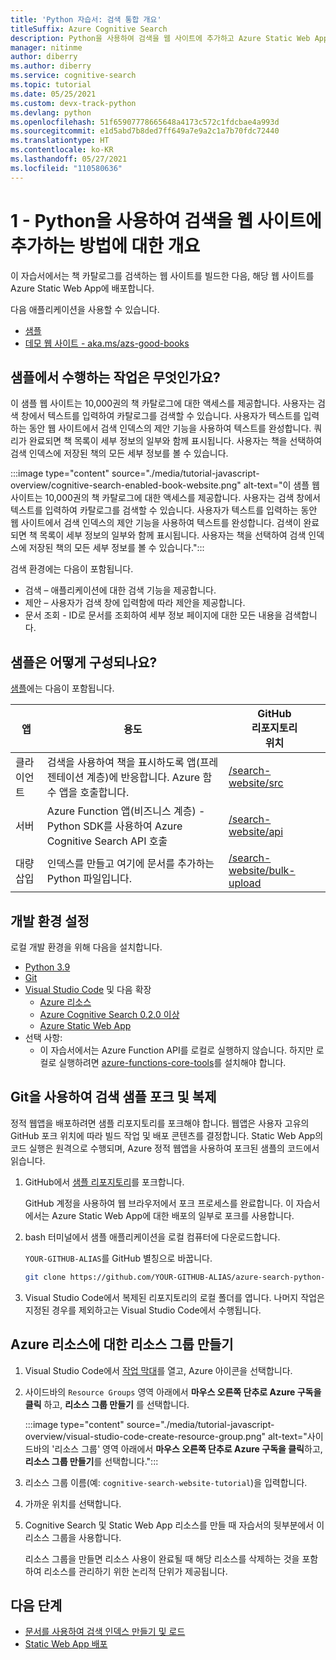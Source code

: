 ```yaml
---
title: 'Python 자습서: 검색 통합 개요'
titleSuffix: Azure Cognitive Search
description: Python을 사용하여 검색을 웹 사이트에 추가하고 Azure Static Web App에 배포할 수 있는 기술 개요 및 설정입니다.
manager: nitinme
author: diberry
ms.author: diberry
ms.service: cognitive-search
ms.topic: tutorial
ms.date: 05/25/2021
ms.custom: devx-track-python
ms.devlang: python
ms.openlocfilehash: 51f65907778665648a4173c572c1fdcbae4a993d
ms.sourcegitcommit: e1d5abd7b8ded7ff649a7e9a2c1a7b70fdc72440
ms.translationtype: HT
ms.contentlocale: ko-KR
ms.lasthandoff: 05/27/2021
ms.locfileid: "110580636"
---
```

# <a name="1---overview-of-adding-search-to-a-website-with-python"></a>1 - Python을 사용하여 검색을 웹 사이트에 추가하는 방법에 대한 개요

이 자습서에서는 책 카탈로그를 검색하는 웹 사이트를 빌드한 다음, 해당 웹 사이트를 Azure Static Web App에 배포합니다. 

다음 애플리케이션을 사용할 수 있습니다. 
* [샘플](https://github.com/Azure-Samples/azure-search-python-samples/tree/master/search-website)
* [데모 웹 사이트 - aka.ms/azs-good-books](https://aka.ms/azs-good-books)

## <a name="what-does-the-sample-do"></a>샘플에서 수행하는 작업은 무엇인가요? 

이 샘플 웹 사이트는 10,000권의 책 카탈로그에 대한 액세스를 제공합니다. 사용자는 검색 창에서 텍스트를 입력하여 카탈로그를 검색할 수 있습니다. 사용자가 텍스트를 입력하는 동안 웹 사이트에서 검색 인덱스의 제안 기능을 사용하여 텍스트를 완성합니다. 쿼리가 완료되면 책 목록이 세부 정보의 일부와 함께 표시됩니다. 사용자는 책을 선택하여 검색 인덱스에 저장된 책의 모든 세부 정보를 볼 수 있습니다. 

:::image type="content" source="./media/tutorial-javascript-overview/cognitive-search-enabled-book-website.png" alt-text="이 샘플 웹 사이트는 10,000권의 책 카탈로그에 대한 액세스를 제공합니다. 사용자는 검색 창에서 텍스트를 입력하여 카탈로그를 검색할 수 있습니다. 사용자가 텍스트를 입력하는 동안 웹 사이트에서 검색 인덱스의 제안 기능을 사용하여 텍스트를 완성합니다. 검색이 완료되면 책 목록이 세부 정보의 일부와 함께 표시됩니다. 사용자는 책을 선택하여 검색 인덱스에 저장된 책의 모든 세부 정보를 볼 수 있습니다.":::

검색 환경에는 다음이 포함됩니다. 

* 검색 – 애플리케이션에 대한 검색 기능을 제공합니다.
* 제안 – 사용자가 검색 창에 입력함에 따라 제안을 제공합니다.
* 문서 조회 - ID로 문서를 조회하여 세부 정보 페이지에 대한 모든 내용을 검색합니다.

## <a name="how-is-the-sample-organized"></a>샘플은 어떻게 구성되나요?

[샘플](https://github.com/Azure-Samples/azure-search-python-samples/tree/master/search-website)에는 다음이 포함됩니다.

|앱|용도|GitHub<br>리포지토리<br>위치|
|--|--|--|
|클라이언트|검색을 사용하여 책을 표시하도록 앱(프레젠테이션 계층)에 반응합니다. Azure 함수 앱을 호출합니다. |[/search-website/src](https://github.com/Azure-Samples/azure-search-python-samples/tree/master/search-website/src)|
|서버|Azure Function 앱(비즈니스 계층) - Python SDK를 사용하여 Azure Cognitive Search API 호출 |[/search-website/api](https://github.com/Azure-Samples/azure-search-python-samples/tree/master/search-website/src)|
|대량 삽입|인덱스를 만들고 여기에 문서를 추가하는 Python 파일입니다.|[/search-website/bulk-upload](https://github.com/Azure-Samples/azure-search-python-samples/tree/master/search-website/bulk-upload)|

## <a name="set-up-your-development-environment"></a>개발 환경 설정

로컬 개발 환경을 위해 다음을 설치합니다. 

- [Python 3.9](https://www.python.org/downloads/)
- [Git](https://git-scm.com/downloads)
- [Visual Studio Code](https://code.visualstudio.com/) 및 다음 확장
    - [Azure 리소스](https://marketplace.visualstudio.com/items?itemName=ms-azuretools.vscode-azureresourcegroups)
    - [Azure Cognitive Search 0.2.0 이상](https://marketplace.visualstudio.com/items?itemName=ms-azuretools.vscode-azurecognitivesearch)
    - [Azure Static Web App](https://marketplace.visualstudio.com/items?itemName=ms-azuretools.vscode-azurestaticwebapps) 
- 선택 사항:
    - 이 자습서에서는 Azure Function API를 로컬로 실행하지 않습니다. 하지만 로컬로 실행하려면 [azure-functions-core-tools](../azure-functions/functions-run-local.md?tabs=linux%2ccsharp%2cbash)를 설치해야 합니다.

## <a name="fork-and-clone-the-search-sample-with-git"></a>Git을 사용하여 검색 샘플 포크 및 복제

정적 웹앱을 배포하려면 샘플 리포지토리를 포크해야 합니다. 웹앱은 사용자 고유의 GitHub 포크 위치에 따라 빌드 작업 및 배포 콘텐츠를 결정합니다. Static Web App의 코드 실행은 원격으로 수행되며, Azure 정적 웹앱을 사용하여 포크된 샘플의 코드에서 읽습니다.

1. GitHub에서 [샘플 리포지토리](https://github.com/Azure-Samples/azure-search-python-samples)를 포크합니다. 

    GitHub 계정을 사용하여 웹 브라우저에서 포크 프로세스를 완료합니다. 이 자습서에서는 Azure Static Web App에 대한 배포의 일부로 포크를 사용합니다. 

1. bash 터미널에서 샘플 애플리케이션을 로컬 컴퓨터에 다운로드합니다. 

    `YOUR-GITHUB-ALIAS`를 GitHub 별칭으로 바꿉니다. 

    ```bash
    git clone https://github.com/YOUR-GITHUB-ALIAS/azure-search-python-samples
    ```

1. Visual Studio Code에서 복제된 리포지토리의 로컬 폴더를 엽니다. 나머지 작업은 지정된 경우를 제외하고는 Visual Studio Code에서 수행됩니다.

## <a name="create-a-resource-group-for-your-azure-resources"></a>Azure 리소스에 대한 리소스 그룹 만들기

1. Visual Studio Code에서 [작업 막대](https://code.visualstudio.com/docs/getstarted/userinterface)를 열고, Azure 아이콘을 선택합니다. 
1. 사이드바의 `Resource Groups` 영역 아래에서 **마우스 오른쪽 단추로 Azure 구독을 클릭** 하고, **리소스 그룹 만들기** 를 선택합니다.

    :::image type="content" source="./media/tutorial-javascript-overview/visual-studio-code-create-resource-group.png" alt-text="사이드바의 '리소스 그룹' 영역 아래에서 **마우스 오른쪽 단추로 Azure 구독을 클릭**하고, **리소스 그룹 만들기**를 선택합니다.":::
1. 리소스 그룹 이름(예: `cognitive-search-website-tutorial`)을 입력합니다. 
1. 가까운 위치를 선택합니다.
1. Cognitive Search 및 Static Web App 리소스를 만들 때 자습서의 뒷부분에서 이 리소스 그룹을 사용합니다. 

    리소스 그룹을 만들면 리소스 사용이 완료될 때 해당 리소스를 삭제하는 것을 포함하여 리소스를 관리하기 위한 논리적 단위가 제공됩니다.

## <a name="next-steps"></a>다음 단계

* [문서를 사용하여 검색 인덱스 만들기 및 로드](tutorial-python-create-load-index.md)
* [Static Web App 배포](tutorial-python-deploy-static-web-app.md)